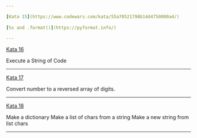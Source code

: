```yaml
---

[Kata 15](https://www.codewars.com/kata/55a70521798b14d4750000a4/)
      
[%s and .format()](https://pyformat.info/)

---
```


[Kata 16](https://www.codewars.com/kata/57356c55867b9b7a60000bd7/)

Execute a String of Code

---

[Kata 17](https://www.codewars.com/kata/5583090cbe83f4fd8c000051/)

Convert number to a reversed array of digits.

---

[Kata 18](https://www.codewars.com/kata/577bd026df78c19bca0002c0)

Make a dictionary
Make a list of chars from a string
Make a new string from list chars

---
